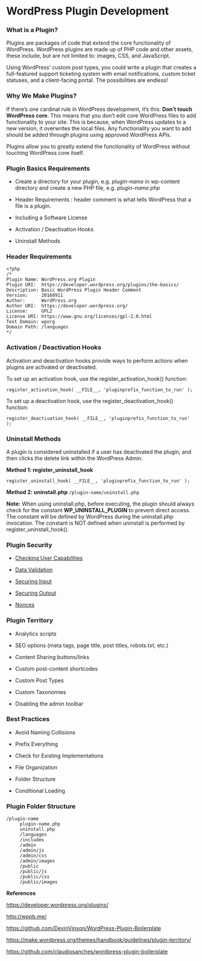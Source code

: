 # **WordPress Plugin Development**

### **What is a Plugin?**

Plugins are packages of code that extend the core functionality of WordPress. WordPress plugins are made up of PHP code and other assets, these include, but are not limited to: images, CSS, and JavaScript.

Using WordPress’ custom post types, you could write a plugin that creates a full-featured support ticketing system with email notifications, custom ticket statuses, and a client-facing portal. The possibilities are endless!

### **Why We Make Plugins?**

If there’s one cardinal rule in WordPress development, it’s this: **Don’t touch WordPress core**. This means that you don’t edit core WordPress files to add functionality to your site. This is because, when WordPress updates to a new version, it overwrites the local files. Any functionality you want to add should be added through plugins using approved WordPress APIs.

Plugins allow you to greatly extend the functionality of WordPress without touching WordPress core itself.

### **Plugin Basics Requirements**

* Create a directory for your plugin, e.g. _plugin-name_ in wp-content directory and create a new PHP file, e.g. _plugin-name.php_

* Header Requirements : header comment is what tells WordPress that a file is a plugin.

* Including a Software License

* Activation \/ Deactivation Hooks

* Uninstall Methods


### **Header Requirements**

```
<?php
/*
Plugin Name: WordPress.org Plugin
Plugin URI:  https://developer.wordpress.org/plugins/the-basics/
Description: Basic WordPress Plugin Header Comment
Version:     20160911
Author:      WordPress.org
Author URI:  https://developer.wordpress.org/
License:     GPL2
License URI: https://www.gnu.org/licenses/gpl-2.0.html
Text Domain: wporg
Domain Path: /languages
*/
```

### **Activation \/ Deactivation Hooks**

Activation and deactivation hooks provide ways to perform actions when plugins are activated or deactivated.

To set up an activation hook, use the register\_activation\_hook\(\) function:

```
register_activation_hook( __FILE__, 'pluginprefix_function_to_run' );
```

To set up a deactivation hook, use the register\_deactivation\_hook\(\) function:

```
register_deactivation_hook( __FILE__, 'pluginprefix_function_to_run' );
```

### **Uninstall Methods**

A plugin is considered uninstalled if a user has deactivated the plugin, and then clicks the delete link within the WordPress Admin.

**Method 1: register\_uninstall\_hook**

```
register_uninstall_hook( __FILE__, 'pluginprefix_function_to_run' );
```

**Method 2: uninstall.php**
    `/plugin-name/uninstall.php`

**Note:** When using uninstall.php, before executing, the plugin should always check for the constant **WP\_UNINSTALL\_PLUGIN** to prevent direct access. The constant will be defined by WordPress during the uninstall.php invocation. The constant is NOT defined when uninstall is performed by register\_uninstall\_hook\(\).

### **Plugin Security**

* [Checking User Capabilities](https://developer.wordpress.org/plugins/security/checking-user-capabilities/)

* [Data Validation](https://developer.wordpress.org/plugins/security/data-validation/)

* [Securing Input](https://developer.wordpress.org/plugins/security/securing-input/)

* [Securing Output](https://developer.wordpress.org/plugins/security/securing-output/)

* [Nonces](https://developer.wordpress.org/plugins/security/nonces/)


### **Plugin Territory**

* Analytics scripts

* SEO options \(meta tags, page title, post titles, robots.txt, etc.\)

* Content Sharing buttons\/links

* Custom post-content shortcodes

* Custom Post Types

* Custom Taxonomies

* Disabling the admin toolbar


### **Best Practices**

* Avoid Naming Collisions

* Prefix Everything

* Check for Existing Implementations

* File Organization

* Folder Structure

* Conditional Loading


### **Plugin Folder Structure**

```
/plugin-name
     plugin-name.php
     uninstall.php
     /languages
     /includes
     /admin
     /admin/js
     /admin/css
     /admin/images
     /public
     /public/js
     /public/css
     /public/images
```

**References**

[https:\/\/developer.wordpress.org\/plugins\/](https://developer.wordpress.org/plugins/)

[http:\/\/wppb.me\/](http://wppb.me/)

[https:\/\/github.com\/DevinVinson\/WordPress-Plugin-Boilerplate](https://github.com/DevinVinson/WordPress-Plugin-Boilerplate)

[https:\/\/make.wordpress.org\/themes\/handbook\/guidelines\/plugin-territory\/](https://make.wordpress.org/themes/handbook/guidelines/plugin-territory/)

[https:\/\/github.com\/claudiosanches\/wordpress-plugin-boilerplate](https://github.com/claudiosanches/wordpress-plugin-boilerplate)

